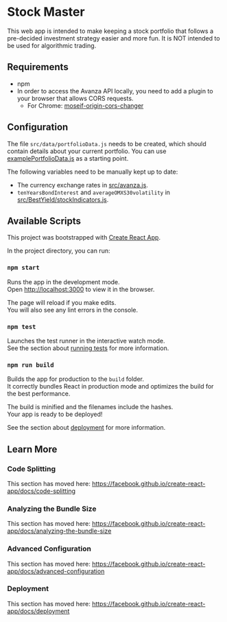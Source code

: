 # Stock Master

This web app is intended to make keeping a stock portfolio that follows a pre-decided investment strategy easier and more fun. It is NOT intended to be used for algorithmic trading.

## Requirements

- npm
- In order to access the Avanza API locally, you need to add a plugin to your browser that allows CORS requests.
  - For Chrome: [moseif-origin-cors-changer](https://chrome.google.com/webstore/detail/moesif-orign-cors-changer/digfbfaphojjndkpccljibejjbppifbc)

## Configuration

The file `src/data/portfolioData.js` needs to be created, which should contain details about your current portfolio. You can use [examplePortfolioData.js](examplePortfolioData.js) as a starting point.

The following variables need to be manually kept up to date:

- The currency exchange rates in [src/avanza.js](src/avanza.js).
- `tenYearsBondInterest` and `averageOMXS30volatility` in [src/BestYield/stockIndicators.js](src/BestYield/stockIndicators.js).

## Available Scripts

This project was bootstrapped with [Create React App](https://github.com/facebook/create-react-app).

In the project directory, you can run:

### `npm start`

Runs the app in the development mode.<br>
Open [http://localhost:3000](http://localhost:3000) to view it in the browser.

The page will reload if you make edits.<br>
You will also see any lint errors in the console.

### `npm test`

Launches the test runner in the interactive watch mode.<br>
See the section about [running tests](https://facebook.github.io/create-react-app/docs/running-tests) for more information.

### `npm run build`

Builds the app for production to the `build` folder.<br>
It correctly bundles React in production mode and optimizes the build for the best performance.

The build is minified and the filenames include the hashes.<br>
Your app is ready to be deployed!

See the section about [deployment](https://facebook.github.io/create-react-app/docs/deployment) for more information.

## Learn More

### Code Splitting

This section has moved here: https://facebook.github.io/create-react-app/docs/code-splitting

### Analyzing the Bundle Size

This section has moved here: https://facebook.github.io/create-react-app/docs/analyzing-the-bundle-size

### Advanced Configuration

This section has moved here: https://facebook.github.io/create-react-app/docs/advanced-configuration

### Deployment

This section has moved here: https://facebook.github.io/create-react-app/docs/deployment
